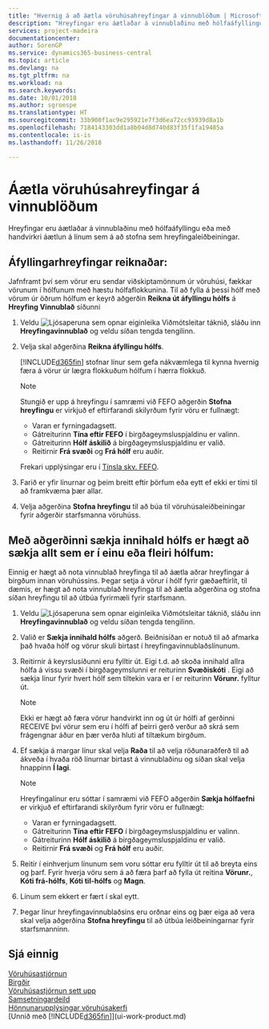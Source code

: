```yaml
---
title: "Hvernig á að áætla vöruhúsahreyfingar á vinnublöðum | Microsoft "
description: "Hreyfingar eru áætlaðar á vinnublaðinu með hólfaáfyllingu eða með handvirkri áætlun á línum sem á að stofna sem hreyfingaleiðbeiningar."
services: project-madeira
documentationcenter: 
author: SorenGP
ms.service: dynamics365-business-central
ms.topic: article
ms.devlang: na
ms.tgt_pltfrm: na
ms.workload: na
ms.search.keywords: 
ms.date: 10/01/2018
ms.author: sgroespe
ms.translationtype: HT
ms.sourcegitcommit: 33b900f1ac9e295921e7f3d6ea72cc93939d8a1b
ms.openlocfilehash: 7184143303dd1a8b04d8d740d83f35f1fa19485a
ms.contentlocale: is-is
ms.lasthandoff: 11/26/2018

---
```

# <a name="plan-warehouse-movements-in-worksheets"></a>Áætla vöruhúsahreyfingar á vinnublöðum
Hreyfingar eru áætlaðar á vinnublaðinu með hólfaáfyllingu eða með handvirkri áætlun á línum sem á að stofna sem hreyfingaleiðbeiningar.  

## <a name="to-calculate-a-replenishment-movement"></a>Áfyllingarhreyfingar reiknaðar:  
Jafnframt því sem vörur eru sendar viðskiptamönnum úr vöruhúsi, fækkar vörunum í hólfunum með hæstu hólfaflokkunina. Til að fylla á þessi hólf með vörum úr öðrum hólfum er keyrð aðgerðin **Reikna út áfyllingu hólfs** á **Hreyfing Vinnublað** síðunni

1.  Veldu ![Ljósaperuna sem opnar eiginleika Viðmótsleitar](media/ui-search/search_small.png "Segðu mér hvað þú vilt gera") táknið, sláðu inn **Hreyfingavinnublað** og veldu síðan tengda tengilinn.  
2.  Velja skal aðgerðina **Reikna áfyllingu hólfs**.  

    [!INCLUDE[d365fin](includes/d365fin_md.md)] stofnar línur sem gefa nákvæmlega til kynna hvernig færa á vörur úr lægra flokkuðum hólfum í hærra flokkuð.  

    > [!NOTE]  
    >  Stungið er upp á hreyfingu í samræmi við FEFO aðgerðin **Stofna hreyfingu** er virkjuð ef eftirfarandi skilyrðum fyrir vöru er fullnægt:  
    >   
    >  -   Varan er fyrningadagsett.  
    > -   Gátreiturinn **Tína eftir FEFO** í birgðageymsluspjaldinu er valinn.  
    > -   Gátreiturinn **Hólf áskilið** á birgðageymsluspjaldinu er valið.  
    > -   Reitirnir **Frá svæði** og **Frá hólf** eru auðir.  

    Frekari upplýsingar eru í [Tínsla skv. FEFO](warehouse-picking-by-fefo.md).  

3.  Farið er yfir línurnar og þeim breitt eftir þörfum eða eytt ef ekki er tími til að framkvæma þær allar.  
4.  Velja aðgerðina **Stofna hreyfingu** til að búa til vöruhúsaleiðbeiningar fyrir aðgerðir starfsmanna vöruhúss.  

## <a name="to-move-the-entire-contents-of-one-or-more-bins-by-using-the-get-bin-content-function"></a>Með aðgerðinni sækja innihald hólfs er hægt að sækja allt sem er í einu eða fleiri hólfum:  
Einnig er hægt að nota vinnublað hreyfinga til að áætla aðrar hreyfingar á birgðum innan vöruhússins. Þegar setja á vörur í hólf fyrir gæðaeftirlit, til dæmis, er hægt að nota vinnublað hreyfinga til að áætla aðgerðina og stofna síðan hreyfingu til að útbúa fyrirmæli fyrir starfsmann.  

1.  Veldu ![Ljósaperuna sem opnar eiginleika Viðmótsleitar](media/ui-search/search_small.png "Segðu mér hvað þú vilt gera") táknið, sláðu inn **Hreyfingavinnublað** og veldu síðan tengda tengilinn.  
2.  Valið er **Sækja innihald hólfs** aðgerð. Beiðnisíðan er notuð til að afmarka það hvaða hólf og vörur skuli birtast í hreyfingavinnublaðslínunum.  
3.  Reitirnir á keyrslusíðunni eru fylltir út. Eigi t.d. að skoða innihald allra hólfa á vissu svæði í birgðageymslunni er reiturinn **Svæðiskóti** . Eigi að sækja línur fyrir hvert hólf sem tiltekin vara er í er reiturinn **Vörunr.** fylltur út.  

    > [!NOTE]  
    >  Ekki er hægt að færa vörur handvirkt inn og út úr hólfi af gerðinni RECEIVE því vörur sem eru í hólfi af þeirri gerð verður að skrá sem frágengnar áður en þær verða hluti af tiltækum birgðum.  

4.  Ef sækja á margar línur skal velja **Raða** til að velja röðunaraðferð til að ákveða í hvaða röð línurnar birtast á vinnublaðinu og síðan skal velja hnappinn **Í lagi**.  

    > [!NOTE]  
    >  Hreyfingalínur eru sóttar í samræmi við FEFO aðgerðin **Sækja hólfaefni** er virkjuð ef eftirfarandi skilyrðum fyrir vöru er fullnægt:  
    >   
    >  -   Varan er fyrningadagsett.  
    > -   Gátreiturinn **Tína eftir FEFO** í birgðageymsluspjaldinu er valinn.  
    > -   Gátreiturinn **Hólf áskilið** á birgðageymsluspjaldinu er valið.  
    > -   Reitirnir **Frá svæði** og **Frá hólf** eru auðir.  

5.  Reitir í einhverjum línunum sem voru sóttar eru fylltir út til að breyta eins og þarf. Fyrir hverja vöru sem á að færa þarf að fylla út reitina **Vörunr.**, **Kóti frá-hólfs**, **Kóti til-hólfs** og **Magn**.  
6.  Línum sem ekkert er fært í skal eytt.  
7.  Þegar línur hreyfingavinnublaðsins eru orðnar eins og þær eiga að vera skal velja aðgerðina **Stofna hreyfingu** til að útbúa leiðbeiningarnar fyrir starfsmanninn.  

## <a name="see-also"></a>Sjá einnig  
[Vöruhúsastjórnun](warehouse-manage-warehouse.md)  
[Birgðir](inventory-manage-inventory.md)  
[Vöruhúsastjórnun sett upp](warehouse-setup-warehouse.md)     
[Samsetningardeild](assembly-assemble-items.md)    
[Hönnunarupplýsingar vöruhúsakerfi](design-details-warehouse-management.md)  
[Unnið með [!INCLUDE[d365fin](includes/d365fin_md.md)]](ui-work-product.md)

